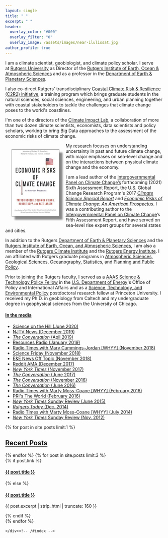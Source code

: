 ```yaml
---
layout: single
title: " "
excerpt: " "
header:
  overlay_color: "#000"
  overlay_filter: "0"
  overlay_image: /assets/images/near-ilulissat.jpg
author_profile: true
---
```


I am a climate scientist, geobiologist, and climate policy scholar. I serve at [Rutgers University](http://www.rutgers.edu/) as Director of the [Rutgers Institute of Earth, Ocean & Atmospheric Sciences](http://eoas.rutgers.edu/) and as a professor in
the [Department of Earth & Planetary Sciences](http://geology.rutgers.edu/).  

I also co-direct Rutgers' transdisciplinary [Coastal Climate Risk & Resilience (C2R2) initiative](http://c2r2.rutgers.edu), a training program which brings graduate students in the natural sciences, social sciences, engineering, and urban planning together with coastal stakeholders to tackle the challenges that climate change poses to the world's coastlines.

I'm one of the directors of the [Climate Impact Lab](http://www.impactlab.org), a collaboration of more than two dozen climate scientists, economists, data scientists and policy scholars, working to bring Big Data approaches to the assessment of the economic risks of climate change.

<div style="float: left; margin: 20px; max-width: 150px; box-shadow: 10px 10px 5px #888888; border:  1px solid gray;"><a href="http://www.climateprospectus.org" target="_blank"><img src="/assets/images/EconomicRisksOfCC.jpg"></a></div>

My [research](research/) focuses on understanding uncertainty in past and future climate change, with major emphases on sea-level change and on the interactions between physical climate change and the economy.

I am a lead author of the [Intergovernmental Panel on Climate Change’s](http://www.ipcc.ch/) forthcoming (2021) Sixth Assessment Report, the U.S. Global Change Research Program's 2017 [_Climate Science Special Report_](https://science2017.globalchange.gov) and [_Economic Risks of Climate Change: An American Prospectus_](http://www.climateprospectus.org/). I was a contributing author to the [Intergovernmental Panel on Climate Change](http://www.ipcc.ch)’s Fifth Assessment Report, and have served on sea-level rise expert groups for several states and cities. 

In addition to the  Rutgers  [Department of Earth & Planetary Sciences](http://geology.rutgers.edu/) and the
[Rutgers Institute of Earth, Ocean, and Atmospheric Sciences](http://eoas.rutgers.edu/), I am also a member of the [Rutgers Climate Institute](http://climatechange.rutgers.edu) and the [Rutgers Energy Institute](http://rei.rutgers.edu/). I am affiliated with Rutgers graduate programs in [Atmospheric Sciences](http://atmos.rutgers.edu), [Geological Sciences](http://eps.rutgers.edu), [Oceanography](http://marine.rutgers.edu), [Statistics](http://statistics.rutgers.edu), and [Planning and Public Policy](http://policy.rutgers.edu/).


Prior to joining the Rutgers faculty, I served as a [AAAS Science & Technology Policy Fellow](http://fellowships.aaas.org/) in the [U.S. ](http://www.energy.gov)[Department of Energy](http://www.energy.gov)'s Office of Policy and International Affairs and as a [Science, Technology, and Environmental Policy](http://www.princeton.edu/step/) postdoctoral research fellow at Princeton University. I received my Ph.D. in geobiology from Caltech and my undergraduate degree in geophysical sciences from the University of Chicago. 

 
#### [In the media](http://www.google.com/search?hl=en&gl=us&tbm=nws&q="Robert+Kopp"+OR+"Bob+Kopp"+Rutgers)

* [Science on the Hill (June 2020)](https://bit.ly/2YbqNPi)
* [NJTV News (December 2019)](https://bit.ly/35PRhXP)
* [_The Conversation_ (Apil 2019)](https://theconversation.com/climate-research-needs-to-change-to-help-communities-plan-for-the-future-113427)
* [Resources Radio (January 2019)](https://soundcloud.com/resourcesradio/demystifying-sea-level-rise-with-robert-kopp-of-rutgers-university)
* [Radio Times with Mary Cummings-Jordan [WHYY] (November 2018)](https://goo.gl/H2Q4oa)
* [Science Friday (November 2018)](https://goo.gl/JVgHNp)
* [E&E News Off Topic (November 2018)](https://goo.gl/M2FfqL)
* [Reddit AMA (December 2017)](https://doi.org/10.15200/winn.151213.32636)
* [_New York Times_ (November 2017)](https://nyti.ms/2hLb7MS)
* [_The Conversation_ (June 2017)](https://goo.gl/EvRo1X)
* [_The Conversation_ (November 2016)](https://goo.gl/OWovmZ)
* [_The Conversation_ (June 2016)](https://goo.gl/nOadXV)
* [Radio Times with Marty Moss-Coane [WHYY] (February 2016)](http://goo.gl/zWLUsW)
*  [PRI's The World (February 2016)](http://goo.gl/RuhXl3)
* [_New York Times_ Sunday Review (June 2015)](http://nyti.ms/1JyXkk7)
* [_Rutgers Today_ (Dec. 2014)](http://news.rutgers.edu/feature/earth-scientists-urgent-mission-takes-shape-rutgers/20141217)
* [Radio Times with Marty Moss-Coane [WHYY] (July 2014)](http://goo.gl/DfPnc9)
* [_New York Times_ Sunday Review (Nov. 2012)](http://nyti.ms/TcArGg)

<div id="index" style="width: 100%" >
     {% for post in site.posts limit:1 %}
    <h2><a href="{{ site.url}}/posts/">Recent Posts</a></h2>
    {% endfor %}
  {% for post in site.posts limit:3 %}    
    <article>
      {% if post.link %}
        <h4 class="link-post"><a href="{{ site.url }}{{ post.url }}" title="{{ post.title }}">{{ post.title }}</a> <a href="{{ post.link }}" target="_blank" title="{{ post.title }}"><i class="fa fa-link"></i></a></h4>
      {% else %}
        <h4><a href="{{ site.url }}{{ post.url }}" title="{{ post.title }}">{{ post.title }}</a></h4>
        <p>{{ post.excerpt | strip_html | truncate: 160 }}</p>
      {% endif %}
    </article>
    {% endfor %}
	
	</div><!-- /#index -->


